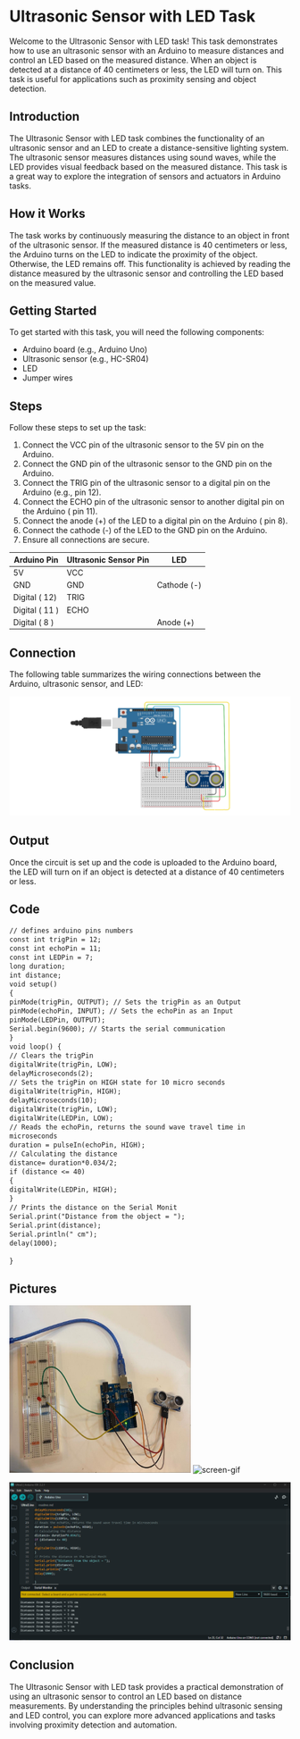 # Ultrasonic Sensor with LED Task

Welcome to the Ultrasonic Sensor with LED task! This task demonstrates how to use an ultrasonic sensor with an Arduino to measure distances and control an LED based on the measured distance. When an object is detected at a distance of 40 centimeters or less, the LED will turn on. This task is useful for applications such as proximity sensing and object detection.

## Introduction

The Ultrasonic Sensor with LED task combines the functionality of an ultrasonic sensor and an LED to create a distance-sensitive lighting system. The ultrasonic sensor measures distances using sound waves, while the LED provides visual feedback based on the measured distance. This task is a great way to explore the integration of sensors and actuators in Arduino tasks.

## How it Works

The task works by continuously measuring the distance to an object in front of the ultrasonic sensor. If the measured distance is 40 centimeters or less, the Arduino turns on the LED to indicate the proximity of the object. Otherwise, the LED remains off. This functionality is achieved by reading the distance measured by the ultrasonic sensor and controlling the LED based on the measured value.

## Getting Started

To get started with this task, you will need the following components:

- Arduino board (e.g., Arduino Uno)
- Ultrasonic sensor (e.g., HC-SR04)
- LED
- Jumper wires

## Steps

Follow these steps to set up the task:

1. Connect the VCC pin of the ultrasonic sensor to the 5V pin on the Arduino.
2. Connect the GND pin of the ultrasonic sensor to the GND pin on the Arduino.
3. Connect the TRIG pin of the ultrasonic sensor to a digital pin on the Arduino (e.g., pin 12).
4. Connect the ECHO pin of the ultrasonic sensor to another digital pin on the Arduino ( pin 11).
5. Connect the anode (+) of the LED to a digital pin on the Arduino ( pin 8).
6. Connect the cathode (-) of the LED to the GND pin on the Arduino.
7. Ensure all connections are secure.

| Arduino Pin    | Ultrasonic Sensor Pin | LED             |
| -------------- | ----------------------| --------------- |
| 5V             | VCC                   |                 |
| GND            | GND                   | Cathode (-)     |
| Digital ( 12)  | TRIG                  |                 |
| Digital ( 11 ) | ECHO                  |                 |
| Digital ( 8 )  |                       | Anode (+)       |

## Connection

The following table summarizes the wiring connections between the Arduino, ultrasonic sensor, and LED:

![screen-gif](https://github.com/ItsRawanMoha/Ultrasonic-Sensor-with-LED/blob/main/Ultrasonic%20Sensor%20with%20LEDD.png)

## Output

Once the circuit is set up and the code is uploaded to the Arduino board, the LED will turn on if an object is detected at a distance of 40 centimeters or less.

## Code
```
// defines arduino pins numbers
const int trigPin = 12;
const int echoPin = 11;
const int LEDPin = 7;
long duration;
int distance;
void setup() 
{
pinMode(trigPin, OUTPUT); // Sets the trigPin as an Output
pinMode(echoPin, INPUT); // Sets the echoPin as an Input
pinMode(LEDPin, OUTPUT);
Serial.begin(9600); // Starts the serial communication
}
void loop() {
// Clears the trigPin
digitalWrite(trigPin, LOW);
delayMicroseconds(2);
// Sets the trigPin on HIGH state for 10 micro seconds
digitalWrite(trigPin, HIGH);
delayMicroseconds(10);
digitalWrite(trigPin, LOW);
digitalWrite(LEDPin, LOW);
// Reads the echoPin, returns the sound wave travel time in microseconds
duration = pulseIn(echoPin, HIGH);
// Calculating the distance
distance= duration*0.034/2;
if (distance <= 40)
{
digitalWrite(LEDPin, HIGH);
}
// Prints the distance on the Serial Monit
Serial.print("Distance from the object = ");
Serial.print(distance);
Serial.println(" cm");
delay(1000);

}
```
## Pictures

<img src="https://github.com/ItsRawanMoha/Ultrasonic-Sensor-with-LED/blob/main/UltraS-with-LEDP.jpeg" alt="Alt text" width="325" height="300">  ![screen-gif](https://github.com/ItsRawanMoha/Ultrasonic-Sensor-with-LED/blob/main/UltraS-with-LEDG.gif)

![screen-gif](https://github.com/ItsRawanMoha/Ultrasonic-Sensor-with-LED/blob/main/UltraSwithLEDO.png)

## Conclusion

The Ultrasonic Sensor with LED task provides a practical demonstration of using an ultrasonic sensor to control an LED based on distance measurements. By understanding the principles behind ultrasonic sensing and LED control, you can explore more advanced applications and tasks involving proximity detection and automation.
